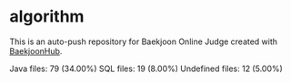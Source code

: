 # algorithm

This is an auto-push repository for Baekjoon Online Judge created with [BaekjoonHub](https://github.com/BaekjoonHub/BaekjoonHub).

<!-- file_counts_start -->
Java files: 79 (34.00%)
SQL files: 19 (8.00%)
Undefined files: 12 (5.00%)
<!-- file_counts_end -->
